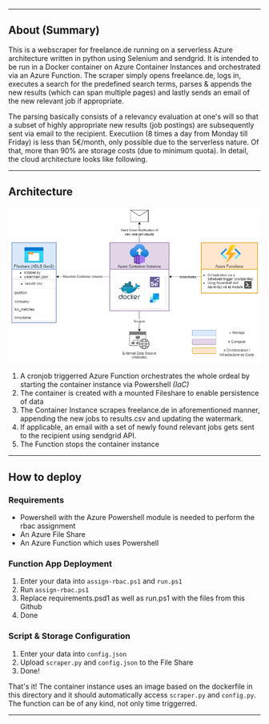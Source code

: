 
---

## About (Summary)

This is a webscraper for freelance.de running on a serverless Azure architecture written in python using Selenium and sendgrid. It is intended to be run in a Docker container on Azure Container Instances and orchestrated via an Azure Function. The scraper simply opens freelance.de, logs in, executes a search for the predefined search terms, parses & appends the new results (which can span multiple pages) and lastly sends an email of the new relevant job if appropriate.


The parsing basically consists of a relevancy evaluation at one's will so that a subset of highly appropriate new results (job postings) are subsequently sent via email to the recipient. Executiion (8 times a day from Monday till Friday) is less than 5€/month, only possible due to the serverless nature. Of that, more than 90% are storage costs (due to minimum quota). In detail, the cloud architecture looks like following.

---

## Architecture
![Alt text](Scraper.png)
1. A cronjob triggerred Azure Function orchestrates the whole ordeal by starting the container instance via Powershell *(IaC)*
2. The container is created with a mounted Fileshare to enable persistence of data 
3. The Container Instance scrapes freelance.de in aforementioned manner, appending the new jobs to results.csv and updating the watermark.
4. If applicable, an email with a set of newly found relevant jobs gets sent to the recipient using sendgrid API.
5. The Function stops the container instance

---

## How to deploy

### Requirements
- Powershell with the Azure Powershell module is needed to perform the rbac assignment
- An Azure File Share
- An Azure Function which uses Powershell

### Function App Deployment

1. Enter your data into `assign-rbac.ps1` and `run.ps1`
2. Run `assign-rbac.ps1`
3. Replace requirements.psd1 as well as run.ps1 with the files from this Github
4. Done

### Script & Storage Configuration
1. Enter your data into `config.json`
2. Upload `scraper.py` and `config.json` to the File Share
3. Done!

That's it! The container instance uses an image based on the dockerfile in this directory and it should automatically access `scraper.py` and `config.py`. The function can be of any kind, not only time triggerred.

---

